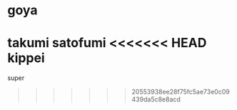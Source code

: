 # goya
takumi
satofumi
<<<<<<< HEAD
kippei
=======
super

>>>>>>> 20553938ee28f75fc5ae73e0c09439da5c8e8acd
